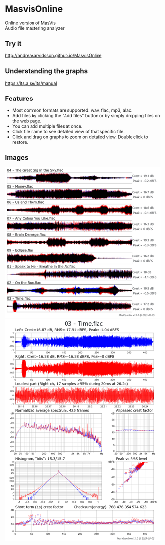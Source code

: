 # MasvisOnline

Online version of [MasVis](https://www.lts.a.se/lts/masvis)  
Audio file mastering analyzer

## Try it

http://andreasarvidsson.github.io/MasvisOnline

## Understanding the graphs

https://lts.a.se/lts/manual

## Features

- Most common formats are supported: wav, flac, mp3, alac.
- Add files by clicking the "Add files" button or by simply dropping files on the web page.
- You can add multiple files at once.
- Click file name to see detailed view of that specific file.
- Click and drag on graphs to zoom on detailed view. Double click to restore.

## Images

![Overview](./images/masvis-online%20overview.png)
![Detailed](./images/masvis-online%2003%20-%20Time.png)
